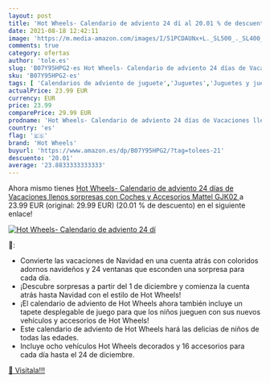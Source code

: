 ```yaml
---
layout: post
title: 'Hot Wheels- Calendario de adviento 24 dí al 20.01 % de descuento'
date: 2021-08-18 12:42:11
image: 'https://m.media-amazon.com/images/I/51PCDAUNx+L._SL500_._SL400_.jpg'
comments: true
category: ofertas
author: 'tole.es'
slug: 'B07Y95HPG2-es Hot Wheels- Calendario de adviento 24 días de Vacaciones...'
sku: 'B07Y95HPG2-es'
tags: [ 'Calendarios de adviento de juguete','Juguetes','Juguetes y juegos','hot wheels','mattel', ]
actualPrice: 23.99 EUR
currency: EUR
price: 23.99
comparePrice: 29.99 EUR
prodname: 'Hot Wheels- Calendario de adviento 24 días de Vacaciones llenos sorpresas con Coches y Accesorios  Mattel GJK02 '
country: 'es'
flag: '🇪🇸'
brand: 'Hot Wheels'
buyurl: 'https://www.amazon.es/dp/B07Y95HPG2/?tag=tolees-21'
descuento: '20.01'
average: '23.8833333333333'
---
```


Ahora mismo tienes [Hot Wheels- Calendario de adviento 24 días de Vacaciones llenos sorpresas con Coches y Accesorios  Mattel GJK02 ](https://www.amazon.es/dp/B07Y95HPG2/?tag=tolees-21) a 23.99 EUR (original: 29.99 EUR) (20.01 %  de descuento) en el siguiente enlace!

[![Hot Wheels- Calendario de adviento 24 dí](https://m.media-amazon.com/images/I/51PCDAUNx+L._SL500_._SL400_.jpg)](https://www.amazon.es/dp/B07Y95HPG2/?tag=tolees-21)

🔎:

- Convierte las vacaciones de Navidad en una cuenta atrás con coloridos adornos navideños y 24 ventanas que esconden una sorpresa para cada día.
- ¡Descubre sorpresas a partir del 1 de diciembre y comienza la cuenta atrás hasta Navidad con el estilo de Hot Wheels!
- ¡El calendario de adviento de Hot Wheels ahora también incluye un tapete desplegable de juego para que los niños jueguen con sus nuevos vehículos y accesorios de Hot Wheels!
- Este calendario de adviento de Hot Wheels hará las delicias de niños de todas las edades.
- Incluye ocho vehículos Hot Wheels decorados y 16 accesorios para cada día hasta el 24 de diciembre.

[🛒 Visítala!!!](https://www.amazon.es/dp/B07Y95HPG2/?tag=tolees-21)
